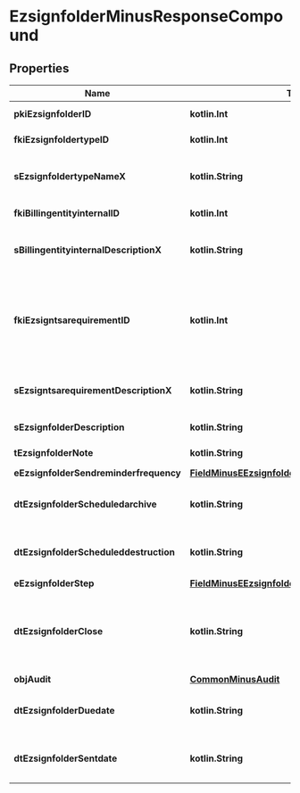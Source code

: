 
# EzsignfolderMinusResponseCompound

## Properties
Name | Type | Description | Notes
------------ | ------------- | ------------- | -------------
**pkiEzsignfolderID** | **kotlin.Int** | The unique ID of the Ezsignfolder | 
**fkiEzsignfoldertypeID** | **kotlin.Int** | The unique ID of the Ezsignfoldertype. | 
**sEzsignfoldertypeNameX** | **kotlin.String** | The name of the Ezsignfoldertype in the language of the requester | 
**fkiBillingentityinternalID** | **kotlin.Int** | The unique ID of the Billingentityinternal. | 
**sBillingentityinternalDescriptionX** | **kotlin.String** | The description of the Billingentityinternal in the language of the requester | 
**fkiEzsigntsarequirementID** | **kotlin.Int** | The unique ID of the Ezsigntsarequirement.  Determine if a Time Stamping Authority should add a timestamp on each of the signature. Valid values:  |Value|Description| |-|-| |1|No. TSA Timestamping will requested. This will make all signatures a lot faster since no round-trip to the TSA server will be required. Timestamping will be made using eZsign server&#39;s time.| |2|Best effort. Timestamping from a Time Stamping Authority will be requested but is not mandatory. In the very improbable case it cannot be completed, the timestamping will be made using eZsign server&#39;s time. **Additional fee applies**| |3|Mandatory. Timestamping from a Time Stamping Authority will be requested and is mandatory. In the very improbable case it cannot be completed, the signature will fail and the user will be asked to retry. **Additional fee applies**| | 
**sEzsigntsarequirementDescriptionX** | **kotlin.String** | The description of the Ezsigntsarequirement in the language of the requester | 
**sEzsignfolderDescription** | **kotlin.String** | The description of the Ezsignfolder | 
**tEzsignfolderNote** | **kotlin.String** | Note about the Ezsignfolder | 
**eEzsignfolderSendreminderfrequency** | [**FieldMinusEEzsignfolderSendreminderfrequency**](FieldMinusEEzsignfolderSendreminderfrequency.md) |  | 
**dtEzsignfolderScheduledarchive** | **kotlin.String** | The scheduled date and time at which the Ezsignfolder should be archived. | 
**dtEzsignfolderScheduleddestruction** | **kotlin.String** | The scheduled date and time at which the Ezsignfolder should be Destroyed. | 
**eEzsignfolderStep** | [**FieldMinusEEzsignfolderStep**](FieldMinusEEzsignfolderStep.md) |  | 
**dtEzsignfolderClose** | **kotlin.String** | The date and time at which the folder was closed. Either by applying the last signature or by completing it prematurely. | 
**objAudit** | [**CommonMinusAudit**](CommonMinusAudit.md) |  | 
**dtEzsignfolderDuedate** | **kotlin.String** | The maximum date and time at which the Ezsignfolder can be signed. |  [optional]
**dtEzsignfolderSentdate** | **kotlin.String** | The date and time at which the Ezsign folder was sent the last time. |  [optional]



